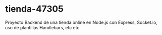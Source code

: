 # tienda-47305
Proyecto Backend de una tienda online en Node.js con Express, Socket.io, uso de plantillas Handlebars, etc etc 
